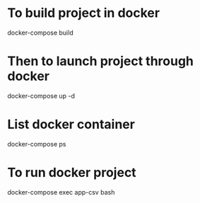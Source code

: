 # To build project in docker 
docker-compose build

# Then to launch project through docker
docker-compose up -d

# List docker container
docker-compose ps

# To run docker project
docker-compose exec app-csv bash